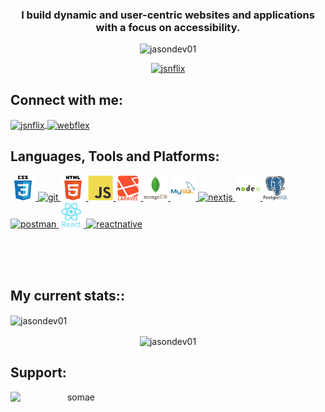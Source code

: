 <h3 align="center">
  I build dynamic and user-centric websites and applications with a focus on accessibility.
</h3>

<p align="center"> 
  <img src="https://komarev.com/ghpvc/?username=jasondev01&label=Profile%20views&color=0e75b6&style=flat" alt="jasondev01" /> 
</p>

<p align="center"> <a href="https://twitter.com/jsnflix" target="blank"><img src="https://img.shields.io/twitter/follow/jsnflix?logo=twitter&style=for-the-badge" alt="jsnflix" /></a> </p>

## Connect with me: 
<p align="left">
  <a href="https://twitter.com/jsnflix" target="blank">
    <img align="center" src="https://raw.githubusercontent.com/rahuldkjain/github-profile-readme-generator/master/src/images/icons/Social/twitter.svg" alt="jsnflix" height="30" width="40" />
  </a>
  <a href="https://linkedin.com/in/webflex" target="blank">
    <img align="center" src="https://raw.githubusercontent.com/rahuldkjain/github-profile-readme-generator/master/src/images/icons/Social/linked-in-alt.svg" alt="webflex" height="30" width="40" />
  </a>
</p>

## Languages, Tools and Platforms: 
<p align="left"> 
  <a href="https://www.w3schools.com/css/" target="_blank" rel="noreferrer"> 
    <img src="https://raw.githubusercontent.com/devicons/devicon/master/icons/css3/css3-original-wordmark.svg" alt="css3" width="40" height="40"/>
  </a> 
  <a href="https://git-scm.com/" target="_blank" rel="noreferrer"> 
    <img src="https://www.vectorlogo.zone/logos/git-scm/git-scm-icon.svg" alt="git" width="40" height="40"/> 
  </a> 
  <a href="https://www.w3.org/html/" target="_blank" rel="noreferrer"> 
    <img src="https://raw.githubusercontent.com/devicons/devicon/master/icons/html5/html5-original-wordmark.svg" alt="html5" width="40" height="40"/> 
  </a> 
  <a href="https://developer.mozilla.org/en-US/docs/Web/JavaScript" target="_blank" rel="noreferrer"> 
    <img src="https://raw.githubusercontent.com/devicons/devicon/master/icons/javascript/javascript-original.svg" alt="javascript" width="40" height="40"/> 
  </a> 
  <a href="https://laravel.com/" target="_blank" rel="noreferrer"> 
    <img src="https://raw.githubusercontent.com/devicons/devicon/master/icons/laravel/laravel-plain-wordmark.svg" alt="laravel" width="40" height="40"/> 
  </a> 
  <a href="https://www.mongodb.com/" target="_blank" rel="noreferrer"> 
    <img src="https://raw.githubusercontent.com/devicons/devicon/master/icons/mongodb/mongodb-original-wordmark.svg" alt="mongodb" width="40" height="40"/> 
  </a> 
  <a href="https://www.mysql.com/" target="_blank" rel="noreferrer"> 
    <img src="https://raw.githubusercontent.com/devicons/devicon/master/icons/mysql/mysql-original-wordmark.svg" alt="mysql" width="40" height="40"/> 
  </a> 
  <a href="https://nextjs.org/" target="_blank" rel="noreferrer"> 
    <img src="https://cdn.worldvectorlogo.com/logos/nextjs-2.svg" alt="nextjs" width="40" height="40"/> 
  </a> 
  <a href="https://nodejs.org" target="_blank" rel="noreferrer"> 
    <img src="https://raw.githubusercontent.com/devicons/devicon/master/icons/nodejs/nodejs-original-wordmark.svg" alt="nodejs" width="40" height="40"/> 
  </a> 
  <a href="https://www.postgresql.org" target="_blank" rel="noreferrer"> 
    <img src="https://raw.githubusercontent.com/devicons/devicon/master/icons/postgresql/postgresql-original-wordmark.svg" alt="postgresql" width="40" height="40"/> 
  </a> 
  <a href="https://postman.com" target="_blank" rel="noreferrer"> 
    <img src="https://www.vectorlogo.zone/logos/getpostman/getpostman-icon.svg" alt="postman" width="40" height="40"/> 
  </a> <a href="https://reactjs.org/" target="_blank" rel="noreferrer"> 
    <img src="https://raw.githubusercontent.com/devicons/devicon/master/icons/react/react-original-wordmark.svg" alt="react" width="40" height="40"/> 
  </a> 
  <a href="https://reactnative.dev/" target="_blank" rel="noreferrer">
    <img src="https://reactnative.dev/img/header_logo.svg" alt="reactnative" width="40" height="40"/> 
  </a> 
</p>



<br>
<br>
<br>

 ## My current stats:: 
<p>
  <img align="center" src="https://github-readme-stats.vercel.app/api/top-langs?username=jasondev01&show_icons=true&theme=dark&locale=en&layout=compact" alt="jasondev01" />
</p>

<p align="center">
  <img align="center" src="https://github-readme-streak-stats.herokuapp.com/?user=jasondev01&theme=dark" alt="jasondev01" />
</p>

## Support: 
<p align='center'>
  <a href="https://www.buymeacoffee.com/somae"> 
    <img align="left" src="https://cdn.buymeacoffee.com/buttons/v2/default-yellow.png" height="50" width="210" alt="somae" />
  </a>
</p>
